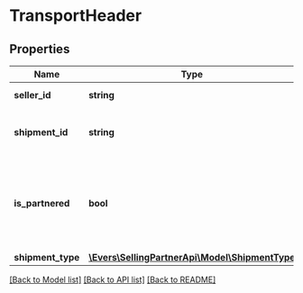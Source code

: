# TransportHeader

## Properties
Name | Type | Description | Notes
------------ | ------------- | ------------- | -------------
**seller_id** | **string** | The Amazon seller identifier. | 
**shipment_id** | **string** | A shipment identifier originally returned by the createInboundShipmentPlan operation. | 
**is_partnered** | **bool** | Indicates whether a putTransportDetails request is for a partnered carrier.  Possible values:  * true – Request is for an Amazon-partnered carrier.  * false – Request is for a non-Amazon-partnered carrier. | 
**shipment_type** | [**\Evers\SellingPartnerApi\Model\ShipmentType**](ShipmentType.md) |  | 

[[Back to Model list]](../README.md#documentation-for-models) [[Back to API list]](../README.md#documentation-for-api-endpoints) [[Back to README]](../README.md)


